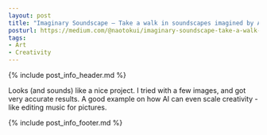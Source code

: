 ```yaml
---
layout: post
title: "Imaginary Soundscape — Take a walk in soundscapes imagined by AI"
posturl: https://medium.com/@naotokui/imaginary-soundscape-take-a-walk-in-soundscapes-imagined-by-ai-f8b99f82eefb
tags:
- Art
- Creativity
---
```


{% include post_info_header.md %}

Looks (and sounds) like a nice project. I tried with a few images, and got very accurate results. A good example on how AI can even scale creativity - like editing music for pictures.

<!--more-->
{% include post_info_footer.md %}
